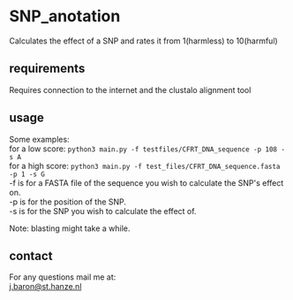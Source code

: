 # SNP_anotation
Calculates the effect of a SNP and rates it from 1(harmless) to 10(harmful)

## requirements
Requires connection to the internet and the clustalo alignment tool

## usage 
Some examples:  
for a low score: ``python3 main.py -f testfiles/CFRT_DNA_sequence -p 108 -s A``  
for a high score: ``python3 main.py -f test_files/CFRT_DNA_sequence.fasta -p 1 -s G``  
-f is for a FASTA file of the sequence you wish to calculate the SNP's effect on.  
-p is for the position of the SNP.  
-s is for the SNP you wish to calculate the effect of.

Note: blasting might take a while.

## contact
For any questions mail me at:  
j.baron@st.hanze.nl
